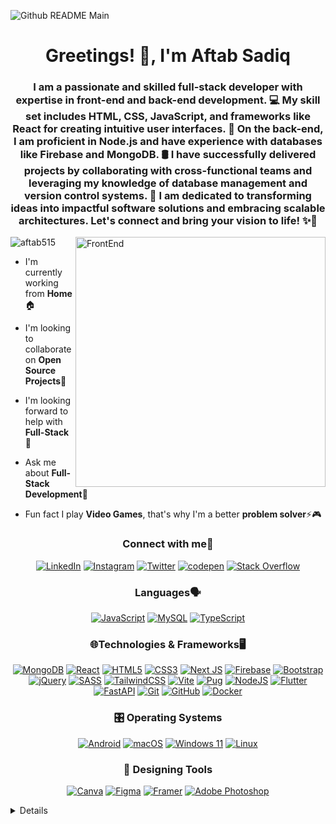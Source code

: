 ![Github README Main](https://github.com/aftab515/aftab515/assets/114320334/26b83062-2df2-4af5-9d99-10e02a4aa48d)

<h1 align="center">Greetings! 👋, I'm Aftab Sadiq</h1>
<h3 align="center">I am a passionate and skilled full-stack developer with expertise in front-end and back-end development. 💻 My skill set includes HTML, CSS, JavaScript, and frameworks like React for creating intuitive user interfaces. 🎨 On the back-end, I am proficient in Node.js and have experience with databases like Firebase and MongoDB. 🛢️ I have successfully delivered projects by collaborating with cross-functional teams and leveraging my knowledge of database management and version control systems. 🚀 I am dedicated to transforming ideas into impactful software solutions and embracing scalable architectures. Let's connect and bring your vision to life! ✨💪</h3>

<img align="right" alt="FrontEnd" width="400" src="https://globaleducation.s3.ap-south-1.amazonaws.com/globaledu/gif/front-end-development.gif">

<p align="left"> <img src="https://komarev.com/ghpvc/?username=aftab515&label=Profile%20views&color=0e75b6&style=flat" alt="aftab515" /> </p>

- I'm currently working from **Home**🏠

- I'm looking to collaborate on **Open Source Projects**👯

- I'm looking forward to help with **Full-Stack**🤝

- Ask me about **Full-Stack Development**💬

- Fun fact I play **Video Games**, that's why I'm a better **problem solver**⚡🎮


<h3 align="center">Connect with me🤝</h3>
<p align="center">
  <a href="https://linkedin.com/in/aftab-sadiq-alpha0009"><img src="https://img.shields.io/badge/linkedin-%230077B5.svg?style=for-the-badge&logo=linkedin&logoColor=white" alt="LinkedIn"></a> 
<a href="https://www.instagram.com/aftab_sadiq1998/"><img src="https://img.shields.io/badge/Instagram-%23E4405F.svg?style=for-the-badge&logo=Instagram&logoColor=white" alt="Instagram"></a>
<a href="https://twitter.com/AlphaDev01"><img src="https://img.shields.io/badge/Twitter-%231DA1F2.svg?style=for-the-badge&logo=Twitter&logoColor=white" alt="Twitter"></a>
  <a href="https://codepen.io/aftab515"><img src="https://img.shields.io/badge/Codepen-000000?style=for-the-badge&logo=codepen&logoColor=white" alt="codepen"></a>
  <a href="https://stackoverflow.com/users/aftab sadiq"><img src="https://img.shields.io/badge/-Stackoverflow-FE7A16?style=for-the-badge&logo=stack-overflow&logoColor=white" alt="Stack Overflow"></a>
</p>

<h3 align="center">Languages🗣️</h3>
<p align="center">
  <a href="https://github.com/aftab515"><img src="https://img.shields.io/badge/javascript-%23323330.svg?style=for-the-badge&logo=javascript&logoColor=%23F7DF1E" alt="JavaScript"></a>
  <a href="https://github.com/aftab515"><img src="https://img.shields.io/badge/mysql-%2300f.svg?style=for-the-badge&logo=mysql&logoColor=white" alt="MySQL"></a>
  <a href="https://github.com/aftab515"><img src="https://img.shields.io/badge/typescript-%23007ACC.svg?style=for-the-badge&logo=typescript&logoColor=white" alt="TypeScript"></a>
</p>

<h3 align="center">🌐Technologies & Frameworks🖥️</h3>
<p align="center">
<a href="https://github.com/aftab515"><img src="https://img.shields.io/badge/MongoDB-%234ea94b.svg?style=for-the-badge&logo=mongodb&logoColor=white" alt="MongoDB"></a>
<a href="https://github.com/aftab515"><img src="https://img.shields.io/badge/react-%2320232a.svg?style=for-the-badge&logo=react&logoColor=%2361DAFB" alt="React"></a>
<a href="https://github.com/aftab515"><img src="https://img.shields.io/badge/html5-%23E34F26.svg?style=for-the-badge&logo=html5&logoColor=white" alt="HTML5"></a>
<a href="https://github.com/aftab515"><img src="https://img.shields.io/badge/css3-%231572B6.svg?style=for-the-badge&logo=css3&logoColor=white" alt="CSS3"></a>
<a href="https://github.com/aftab515"><img src="https://img.shields.io/badge/Next-black?style=for-the-badge&logo=next.js&logoColor=white" alt="Next JS"></a>
<a href="https://github.com/aftab515"><img src="https://img.shields.io/badge/Firebase-039BE5?style=for-the-badge&logo=Firebase&logoColor=white" alt="Firebase"></a>
<a href="https://github.com/aftab515"><img src="https://img.shields.io/badge/bootstrap-%238511FA.svg?style=for-the-badge&logo=bootstrap&logoColor=white" alt="Bootstrap"></a>
<a href="https://github.com/aftab515"><img src="https://img.shields.io/badge/jquery-%230769AD.svg?style=for-the-badge&logo=jquery&logoColor=white" alt="jQuery"></a>
<a href="https://github.com/aftab515"><img src="https://img.shields.io/badge/SASS-hotpink.svg?style=for-the-badge&logo=SASS&logoColor=white" alt="SASS"></a>
<a href="https://github.com/aftab515"><img src="https://img.shields.io/badge/tailwindcss-%2338B2AC.svg?style=for-the-badge&logo=tailwind-css&logoColor=white" alt="TailwindCSS"></a>
<a href="https://github.com/aftab515"><img src="https://img.shields.io/badge/vite-%23646CFF.svg?style=for-the-badge&logo=vite&logoColor=white" alt="Vite"></a>
<a href="https://github.com/aftab515"><img src="https://img.shields.io/badge/Pug-FFF?style=for-the-badge&logo=pug&logoColor=A86454" alt="Pug"></a>
<a href="https://github.com/aftab515"><img src="https://img.shields.io/badge/node.js-6DA55F?style=for-the-badge&logo=node.js&logoColor=white" alt="NodeJS"></a>
<a href="https://github.com/aftab515"><img src="https://img.shields.io/badge/Flutter-%2302569B.svg?style=for-the-badge&logo=Flutter&logoColor=white" alt="Flutter"></a>
<a href="https://github.com/aftab515"><img src="https://img.shields.io/badge/FastAPI-005571?style=for-the-badge&logo=fastapi" alt="FastAPI"></a>
<a href="https://github.com/aftab515"><img src="https://img.shields.io/badge/git-%23F05033.svg?style=for-the-badge&logo=git&logoColor=white" alt="Git"></a>
<a href="https://github.com/aftab515"><img src="https://img.shields.io/badge/github-%23121011.svg?style=for-the-badge&logo=github&logoColor=white" alt="GitHub"></a>
<a href="https://github.com/aftab515"><img src="https://img.shields.io/badge/docker-%230db7ed.svg?style=for-the-badge&logo=docker&logoColor=white" alt="Docker"></a>
</p>

<h3 align="center">🎛️ Operating Systems</h3>
<p align="center">
<a href="https://github.com/aftab515"><img src="https://img.shields.io/badge/Android-3DDC84?style=for-the-badge&logo=android&logoColor=white" alt="Android"></a>
<a href="https://github.com/aftab515"><img src="https://img.shields.io/badge/mac%20os-000000?style=for-the-badge&logo=macos&logoColor=F0F0F0" alt="macOS"></a>
<a href="https://github.com/aftab515"><img src="https://img.shields.io/badge/Windows%2011-%230079d5.svg?style=for-the-badge&logo=Windows%2011&logoColor=white" alt="Windows 11"></a>
<a href="https://github.com/aftab515"><img src="https://img.shields.io/badge/Linux-FCC624?style=for-the-badge&logo=linux&logoColor=black" alt="Linux"></a>
</p>

<h3 align="center">🎨 Designing Tools</h3>
<p align="center">
<a href="https://github.com/aftab515"><img src="https://img.shields.io/badge/Canva-%2300C4CC.svg?style=for-the-badge&logo=Canva&logoColor=white" alt="Canva" ></a>
<a href="https://github.com/aftab515"><img src="https://img.shields.io/badge/figma-%23F24E1E.svg?style=for-the-badge&logo=figma&logoColor=white" alt="Figma" ></a>
<a href="https://github.com/aftab515"><img src="https://img.shields.io/badge/Framer-black?style=for-the-badge&logo=framer&logoColor=blue" alt="Framer" ></a>
<a href="https://github.com/aftab515"><img src="https://img.shields.io/badge/adobe%20photoshop-%2331A8FF.svg?style=for-the-badge&logo=adobe%20photoshop&logoColor=white" alt="Adobe Photoshop" ></a>
  
</p>
 
<details>
<p align="center">
  <a href="https://github.com/aftab515">
    <img src="http://github-profile-summary-cards.vercel.app/api/cards/profile-details?username=aftab515&theme=transparent" />
  </a>
  <a href="https://github.com/aftab515">
    <img src="https://github-readme-streak-stats.herokuapp.com/?user=aftab515&hide_border=true&card_width=338&theme=transparent" />
  </a>
  <a href="https://github.com/aftab515">
    <img src="http://github-profile-summary-cards.vercel.app/api/cards/stats?username=aftab515&theme=transparent" />
  </a>
  <a href="https://github.com/aftab515">
    <img src="https://github-readme-stats.vercel.app/api/top-langs/?username=aftab515&langs_count=10&exclude_repo=&hide=jupyter%20notebook,vim%20script,cmake,makefile,batchfile,emacs%20lisp,css,html&layout=default&card_width=699&hide_border=true&theme=transparent" />
  </a>
</p>
</details>
